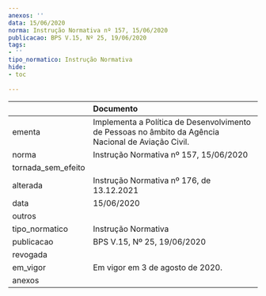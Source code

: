 ```yaml
---
anexos: ''
data: 15/06/2020
norma: Instrução Normativa nº 157, 15/06/2020
publicacao: BPS V.15, Nº 25, 19/06/2020
tags:
- ''
tipo_normatico: Instrução Normativa
hide: 
- toc 
 
---
```


|                    | Documento                                                                                           |
|:-------------------|:----------------------------------------------------------------------------------------------------|
| ementa             | Implementa a Política de Desenvolvimento de Pessoas no âmbito da Agência Nacional de Aviação Civil. |
| norma              | Instrução Normativa nº 157, 15/06/2020                                                              |
| tornada_sem_efeito |                                                                                                     |
| alterada           | Instrução Normativa nº 176, de 13.12.2021                                                           |
| data               | 15/06/2020                                                                                          |
| outros             |                                                                                                     |
| tipo_normatico     | Instrução Normativa                                                                                 |
| publicacao         | BPS V.15, Nº 25, 19/06/2020                                                                         |
| revogada           |                                                                                                     |
| em_vigor           | Em vigor em 3 de agosto de 2020.                                                                    |
| anexos             |                                                                                                     |